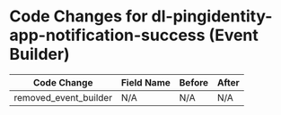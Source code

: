 # Code Changes for dl-pingidentity-app-notification-success (Event Builder)

| Code Change | Field Name | Before | After |
|-------------|------------|--------|-------|
| removed_event_builder | N/A | N/A | N/A |